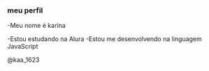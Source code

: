 ### meu perfil

-Meu nome é karina

-Estou estudando na Alura
-Estou me desenvolvendo na linguagem JavaScript


@kaa_1623
